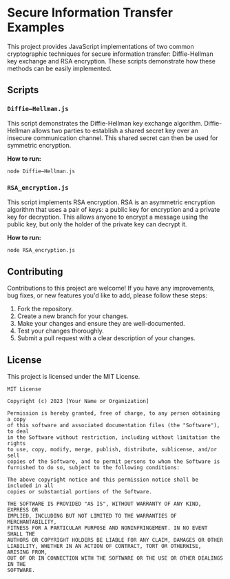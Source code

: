 # Secure Information Transfer Examples

This project provides JavaScript implementations of two common cryptographic techniques for secure information transfer: Diffie-Hellman key exchange and RSA encryption. These scripts demonstrate how these methods can be easily implemented.

## Scripts

### `Diffie–Hellman.js`

This script demonstrates the Diffie-Hellman key exchange algorithm. Diffie-Hellman allows two parties to establish a shared secret key over an insecure communication channel. This shared secret can then be used for symmetric encryption.

**How to run:**

```bash
node Diffie–Hellman.js
```

### `RSA_encryption.js`

This script implements RSA encryption. RSA is an asymmetric encryption algorithm that uses a pair of keys: a public key for encryption and a private key for decryption. This allows anyone to encrypt a message using the public key, but only the holder of the private key can decrypt it.

**How to run:**

```bash
node RSA_encryption.js
```

## Contributing

Contributions to this project are welcome! If you have any improvements, bug fixes, or new features you'd like to add, please follow these steps:

1.  Fork the repository.
2.  Create a new branch for your changes.
3.  Make your changes and ensure they are well-documented.
4.  Test your changes thoroughly.
5.  Submit a pull request with a clear description of your changes.

## License

This project is licensed under the MIT License.

```
MIT License

Copyright (c) 2023 [Your Name or Organization]

Permission is hereby granted, free of charge, to any person obtaining a copy
of this software and associated documentation files (the "Software"), to deal
in the Software without restriction, including without limitation the rights
to use, copy, modify, merge, publish, distribute, sublicense, and/or sell
copies of the Software, and to permit persons to whom the Software is
furnished to do so, subject to the following conditions:

The above copyright notice and this permission notice shall be included in all
copies or substantial portions of the Software.

THE SOFTWARE IS PROVIDED "AS IS", WITHOUT WARRANTY OF ANY KIND, EXPRESS OR
IMPLIED, INCLUDING BUT NOT LIMITED TO THE WARRANTIES OF MERCHANTABILITY,
FITNESS FOR A PARTICULAR PURPOSE AND NONINFRINGEMENT. IN NO EVENT SHALL THE
AUTHORS OR COPYRIGHT HOLDERS BE LIABLE FOR ANY CLAIM, DAMAGES OR OTHER
LIABILITY, WHETHER IN AN ACTION OF CONTRACT, TORT OR OTHERWISE, ARISING FROM,
OUT OF OR IN CONNECTION WITH THE SOFTWARE OR THE USE OR OTHER DEALINGS IN THE
SOFTWARE.
```
